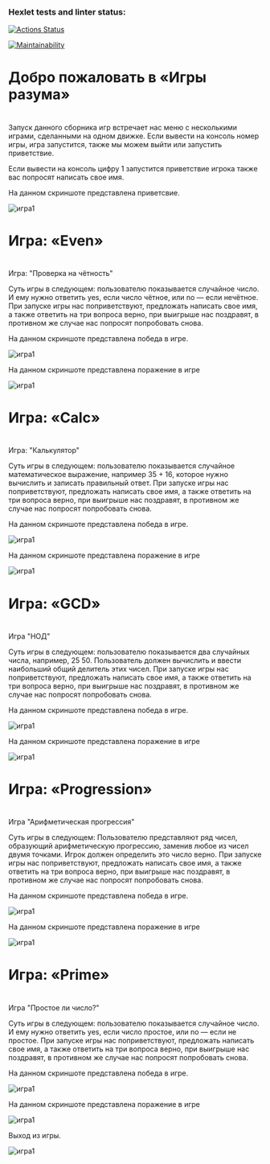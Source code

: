 ### Hexlet tests and linter status:
[![Actions Status](https://github.com/vermoolity/java-project-61/actions/workflows/hexlet-check.yml/badge.svg)](https://github.com/vermoolity/java-project-61/actions)

[![Maintainability](https://api.codeclimate.com/v1/badges/3b7b00cf46c575beb9ff/maintainability)](https://codeclimate.com/github/vermoolity/java-project-61/maintainability)
# Добро пожаловать в «Игры разума» <h1>

Запуск данного сборника игр встречает нас меню с несколькими играми, сделанными на одном движке.
Если вывести на консоль номер игры, игра запустится, также мы можем выйти или запустить приветствие.

Если вывести на консоль цифру 1 запустится приветствие игрока также вас попросят написать свое имя.

На данном скриншоте представлена приветсвие.

![игра1](/assets/images/markdown/игра_1.png)
# Игра: «Even» <h1>
Игра: "Проверка на чётность"

Суть игры в следующем: пользователю показывается случайное число. И ему нужно ответить yes, если число чётное, или no — если нечётное.
При запуске игры нас поприветствуют, предложать написать свое имя, а также ответить на три вопроса верно, при выигрыше нас поздравят, в противном же случае нас попросят попробовать снова.

На данном скриншоте представлена победа в игре.

![игра1](/assets/images/markdown/игра_2_победа.png)

На данном скриншоте представлена поражение в игре

![игра1](/assets/images/markdown/игра_2_поражение.png)
# Игра: «Calc» <h1>
Игра: "Калькулятор"

Суть игры в следующем: пользователю показывается случайное математическое выражение, например 35 + 16, которое нужно вычислить и записать правильный ответ.
При запуске игры нас поприветствуют, предложать написать свое имя, а также ответить на три вопроса верно, при выигрыше нас поздравят, в противном же случае нас попросят попробовать снова.

На данном скриншоте представлена победа в игре.

![игра1](/assets/images/markdown/игра_3_победа.png)

На данном скриншоте представлена поражение в игре

![игра1](/assets/images/markdown/игра_3_поражение.png)
# Игра: «GCD» <h1>

Игра "НОД"

Суть игры в следующем: пользователю показывается два случайных числа, например, 25 50. Пользователь должен вычислить и ввести наибольший общий делитель этих чисел.
При запуске игры нас поприветствуют, предложать написать свое имя, а также ответить на три вопроса верно, при выигрыше нас поздравят, в противном же случае нас попросят попробовать снова.

На данном скриншоте представлена победа в игре.

![игра1](/assets/images/markdown/игра_4_победа.png)

На данном скриншоте представлена поражение в игре

![игра1](/assets/images/markdown/игра_4_поражение.png)
# Игра: «Progression» <h1>

Игра "Арифметическая прогрессия"

Суть игры в следующем: Пользователю представляют ряд чисел, образующий арифметическую прогрессию, заменив любое из чисел двумя точками. Игрок должен определить это число верно.
При запуске игры нас поприветствуют, предложать написать свое имя, а также ответить на три вопроса верно, при выигрыше нас поздравят, в противном же случае нас попросят попробовать снова.

На данном скриншоте представлена победа в игре.

![игра1](/assets/images/markdown/игра_5_победа.png)

На данном скриншоте представлена поражение в игре

![игра1](/assets/images/markdown/игра_5_поражение.png)
# Игра: «Prime» <h1>

Игра "Простое ли число?"

Суть игры в следующем: пользователю показывается случайное число. И ему нужно ответить yes, если число простое, или no — если не простое.
При запуске игры нас поприветствуют, предложать написать свое имя, а также ответить на три вопроса верно, при выигрыше нас поздравят, в противном же случае нас попросят попробовать снова.

На данном скриншоте представлена победа в игре.

![игра1](/assets/images/markdown/игра_6_победа.png)

На данном скриншоте представлена поражение в игре

![игра1](/assets/images/markdown/игра_6_поражение.png)

Выход из игры.

![игра1](/assets/images/markdown/игра_выход.png)

